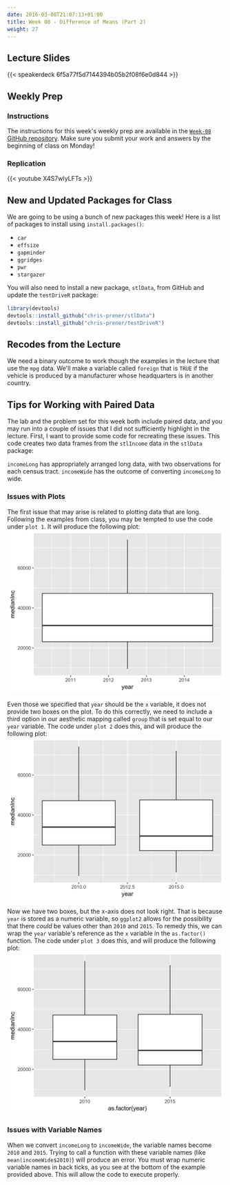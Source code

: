 ```yaml
---
date: 2016-03-08T21:07:13+01:00
title: Week 08 - Difference of Means (Part 2)
weight: 27
---
```


## Lecture Slides
{{< speakerdeck 6f5a77f5d7144394b05b2f08f6e0d844 >}}

## Weekly Prep
### Instructions
The instructions for this week's weekly prep are available in the [`Week-08` GitHub repository](https://github.com/slu-soc5050/Week-08/blob/master/WeeklyPrep/week-08-prep.pdf). Make sure you submit your work and answers by the beginning of class on Monday!

### Replication
{{< youtube X4S7wIyLFTs >}}

## New and Updated Packages for Class
We are going to be using a bunch of new packages this week! Here is a list of packages to install using `install.packages()`:

* `car`
* `effsize`
* `gapminder`
* `ggridges`
* `pwr`
* `stargazer`

You will also need to install a new package, `stlData`, from GitHub and update the `testDriveR` package:

```r
library(devtools)
devtools::install_github("chris-prener/stlData")
devtools::install_github("chris-prener/testDriveR")
```

## Recodes from the Lecture
We need a binary outcome to work though the examples in the lecture that use the `mpg` data. We'll make a variable called `foreign` that is `TRUE` if the vehicle is produced by a manufacturer whose headquarters is in another country.

<script data-gist-id="ce737d7cfb4c8b1a2ab137c3e89d1349"></script>

## Tips for Working with Paired Data
The lab and the problem set for this week both include paired data, and you may run into a couple of issues that I did not sufficiently highlight in the lecture. First, I want to provide some code for recreating these issues. This code creates two data frames from the `stlIncome` data in the `stlData` package:

<script data-gist-id="cc9eeccf29e437025049026f8faf9a88"></script>

`incomeLong` has appropriately arranged long data, with two observations for each census tract. `incomeWide` has the outcome of converting `incomeLong` to wide.

### Issues with Plots
The first issue that may arise is related to plotting data that are long. Following the examples from class, you may be tempted to use the code under `plot 1`. It will produce the following plot:
![image](/images/week-08-img01.png)

Even those we specified that `year` should be the `x` variable, it does not provide two boxes on the plot. To do this correctly, we need to include a third option in our aesthetic mapping called `group` that is set equal to our `year` variable. The code under `plot 2` does this, and will produce the following plot:
![image](/images/week-08-img02.png)

Now we have two boxes, but the x-axis does not look right. That is because `year` is stored as a numeric variable, so `ggplot2` allows for the possibility that there *could* be values other than `2010` and `2015`. To remedy this, we can wrap the `year` variable's reference as the `x` variable in the `as.factor()` function. The code under `plot 3` does this, and will produce the following plot:
![image](/images/week-08-img03.png)

### Issues with Variable Names
When we convert `incomeLong` to `incomeWide`, the variable names become `2010` and `2015`. Trying to call a function with these variable names (like `mean(incomeWide$2010)`) will produce an error. You must wrap numeric variable names in back ticks, as you see at the bottom of the example provided above. This will allow the code to execute properly.